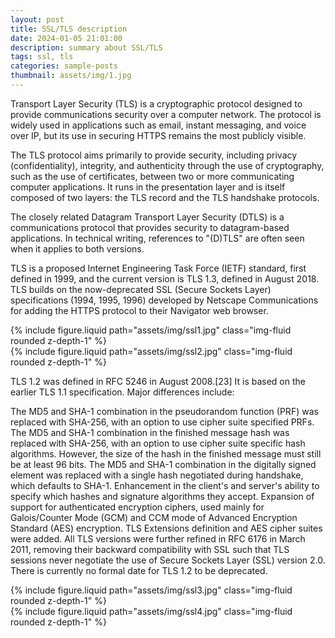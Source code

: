 ```yaml
---
layout: post
title: SSL/TLS description
date: 2024-01-05 21:01:00
description: summary about SSL/TLS
tags: ssl, tls
categories: sample-posts
thumbnail: assets/img/1.jpg
---
```


Transport Layer Security (TLS) is a cryptographic protocol designed to provide communications security over a computer network. The protocol is widely used in applications such as email, instant messaging, and voice over IP, but its use in securing HTTPS remains the most publicly visible.

The TLS protocol aims primarily to provide security, including privacy (confidentiality), integrity, and authenticity through the use of cryptography, such as the use of certificates, between two or more communicating computer applications. It runs in the presentation layer and is itself composed of two layers: the TLS record and the TLS handshake protocols.

The closely related Datagram Transport Layer Security (DTLS) is a communications protocol that provides security to datagram-based applications. In technical writing, references to "(D)TLS" are often seen when it applies to both versions.

TLS is a proposed Internet Engineering Task Force (IETF) standard, first defined in 1999, and the current version is TLS 1.3, defined in August 2018. TLS builds on the now-deprecated SSL (Secure Sockets Layer) specifications (1994, 1995, 1996) developed by Netscape Communications for adding the HTTPS protocol to their Navigator web browser.

<div class="row mt-3">
    <div class="col-sm mt-3 mt-md-0">
        {% include figure.liquid path="assets/img/ssl1.jpg" class="img-fluid rounded z-depth-1" %}
    </div>
    <div class="col-sm mt-3 mt-md-0">
        {% include figure.liquid path="assets/img/ssl2.jpg" class="img-fluid rounded z-depth-1" %}
    </div>
</div>

TLS 1.2 was defined in RFC 5246 in August 2008.[23] It is based on the earlier TLS 1.1 specification. Major differences include:

The MD5 and SHA-1 combination in the pseudorandom function (PRF) was replaced with SHA-256, with an option to use cipher suite specified PRFs.
The MD5 and SHA-1 combination in the finished message hash was replaced with SHA-256, with an option to use cipher suite specific hash algorithms. However, the size of the hash in the finished message must still be at least 96 bits.
The MD5 and SHA-1 combination in the digitally signed element was replaced with a single hash negotiated during handshake, which defaults to SHA-1.
Enhancement in the client's and server's ability to specify which hashes and signature algorithms they accept.
Expansion of support for authenticated encryption ciphers, used mainly for Galois/Counter Mode (GCM) and CCM mode of Advanced Encryption Standard (AES) encryption.
TLS Extensions definition and AES cipher suites were added.
All TLS versions were further refined in RFC 6176 in March 2011, removing their backward compatibility with SSL such that TLS sessions never negotiate the use of Secure Sockets Layer (SSL) version 2.0. There is currently no formal date for TLS 1.2 to be deprecated.

<div class="row mt-3">
    <div class="col-sm mt-3 mt-md-0">
        {% include figure.liquid path="assets/img/ssl3.jpg" class="img-fluid rounded z-depth-1" %}
    </div>
    <div class="col-sm mt-3 mt-md-0">
        {% include figure.liquid path="assets/img/ssl4.jpg" class="img-fluid rounded z-depth-1" %}
    </div>
</div>